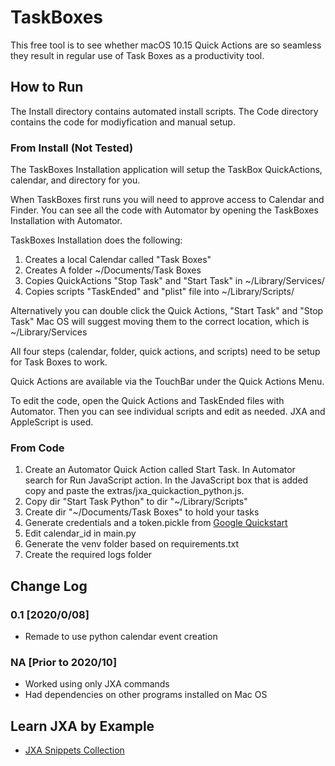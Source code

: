 # TaskBoxes

This free tool is to see whether macOS 10.15 Quick Actions are so seamless they result in regular use of Task Boxes as a productivity tool.

## How to Run

The Install directory contains automated install scripts.
The Code directory contains the code for modiyfication and manual setup.

### From Install (Not Tested)

The TaskBoxes Installation application will setup the TaskBox QuickActions, calendar, and directory for you.

When TaskBoxes first runs you will need to approve access to Calendar and Finder. You can see all the code with Automator by opening the TaskBoxes Installation with Automator.

TaskBoxes Installation does the following:

1. Creates a local Calendar called "Task Boxes"
2. Creates A folder ~/Documents/Task Boxes
3. Copies QuickActions "Stop Task" and "Start Task" in ~/Library/Services/
4. Copies scripts "TaskEnded" and "plist" file into ~/Library/Scripts/

Alternatively you can double click the Quick Actions, "Start Task" and "Stop Task" Mac OS will suggest moving them to the correct location, which is ~/Library/Services

All four steps (calendar, folder, quick actions, and scripts) need to be setup for Task Boxes to work.

Quick Actions are available via the TouchBar under the Quick Actions Menu.

To edit the code, open the Quick Actions and TaskEnded files with Automator. Then you can see individual scripts and edit as needed. JXA and AppleScript is used. 

### From Code

1. Create an Automator Quick Action called Start Task. In Automator search for Run JavaScript action. In the JavaScript box that is added copy and paste the extras/jxa_quickaction_python.js.
2. Copy dir "Start Task Python" to dir "~/Library/Scripts"
3. Create dir "~/Documents/Task Boxes" to hold your tasks
4. Generate credentials and a token.pickle from [Google Quickstart](https://developers.google.com/calendar/quickstart/python)
5. Edit calendar_id in main.py
6. Generate the venv folder based on requirements.txt
7. Create the required logs folder

## Change Log

### 0.1 [2020/0/08]

* Remade to use python calendar event creation

### NA [Prior to 2020/10]

* Worked using only JXA commands
* Had dependencies on other programs installed on Mac OS

## Learn JXA by Example

* [JXA Snippets Collection](https://www.seamlessio.com/articles/jxa-snippets-collection)